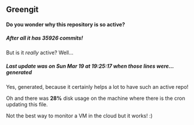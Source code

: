 ## Greengit

#### Do you wonder why this repository is so active?

##### After all it has 35926 commits!

But is it *really* active? Well...

##### Last update was on Sun Mar 19 at 19:25:17 when those lines were... generated

Yes, generated, because it certainly helps a lot to have such an active repo!

Oh and there was **28%** disk usage on the machine
where there is the cron updating this file.

Not the best way to monitor a VM in the cloud but it works! :)
